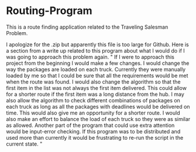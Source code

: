 # Routing-Program
This is a route finding application related to the Traveling Salesman Problem.

I apologize for the .zip but apparently this file is too large for Github. Here is a section from a write up related to this program about what I would do
if I was going to approach this problem again.
"
If I were to approach this project from the beginning I would make a few changes.
I would change the way the packages are loaded on each truck. Currently they were
manually loaded by me so that I could be sure that all the requirements would be met
when the route was found. I would also change the algorithm so that the first item in the
list was not always the first item delivered. This could allow for a shorter route if the first
item was a long distance from the hub. I may also allow the algorithm to check different
combinations of packages on each truck as long as all the packages with deadlines
would be delivered on time. This would also give me an opportunity for a shorter route. I
would also make an effort to balance the load of each truck so they were as similar as
allowed. Another part of the program that could use extra attention would be input-error
checking. If this program was to be distributed and used more than currently it would be
frustrating to re-run the script in the current state. 
"
